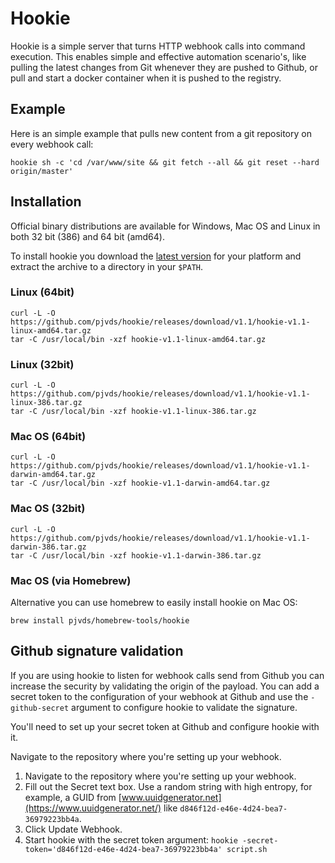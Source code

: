 # Hookie

Hookie is a simple server that turns HTTP webhook calls into command execution. This enables simple and effective
automation scenario's, like pulling the latest changes from Git whenever they are pushed to Github, or pull and start a docker container when it is pushed to the registry.

## Example

Here is an simple example that pulls new content from a git repository on every webhook call:

```
hookie sh -c 'cd /var/www/site && git fetch --all && git reset --hard origin/master'

```
## Installation

Official binary distributions are available for Windows, Mac OS and Linux in both 32 bit (386) and 64 bit (amd64).

To install hookie you download the [latest version](https://github.com/pjvds/hookie/releases/latest) for your platform and extract the archive to a directory in your `$PATH`.

### Linux (64bit)

```
curl -L -O https://github.com/pjvds/hookie/releases/download/v1.1/hookie-v1.1-linux-amd64.tar.gz
tar -C /usr/local/bin -xzf hookie-v1.1-linux-amd64.tar.gz
```

### Linux (32bit)

```
curl -L -O https://github.com/pjvds/hookie/releases/download/v1.1/hookie-v1.1-linux-386.tar.gz
tar -C /usr/local/bin -xzf hookie-v1.1-linux-386.tar.gz
```

### Mac OS (64bit)

```
curl -L -O https://github.com/pjvds/hookie/releases/download/v1.1/hookie-v1.1-darwin-amd64.tar.gz
tar -C /usr/local/bin -xzf hookie-v1.1-darwin-amd64.tar.gz
```

### Mac OS (32bit)

```
curl -L -O https://github.com/pjvds/hookie/releases/download/v1.1/hookie-v1.1-darwin-386.tar.gz
tar -C /usr/local/bin -xzf hookie-v1.1-darwin-386.tar.gz
```

### Mac OS (via Homebrew)

Alternative you can use homebrew to easily install hookie on Mac OS:

```
brew install pjvds/homebrew-tools/hookie
```

## Github signature validation

If you are using hookie to listen for webhook calls send from Github you can increase the security
by validating the origin of the payload. You can add a secret token to the configuration of your
webhook at Github and use the `-github-secret` argument to configure hookie to validate the signature.

You'll need to set up your secret token at Github and configure hookie with it.

Navigate to the repository where you're setting up your webhook.

1. Navigate to the repository where you're setting up your webhook.
2. Fill out the Secret text box. Use a random string with high entropy, for example, a GUID from
   [www.uuidgenerator.net](https://www.uuidgenerator.net/) like `d846f12d-e46e-4d24-bea7-36979223bb4a`.
3. Click Update Webhook.
4. Start hookie with the secret token argument: `hookie -secret-token='d846f12d-e46e-4d24-bea7-36979223bb4a' script.sh`
